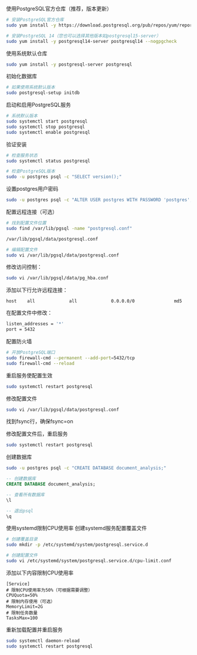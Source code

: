 

使用PostgreSQL官方仓库（推荐，版本更新）

```bash
# 安装PostgreSQL官方仓库
sudo yum install -y https://download.postgresql.org/pub/repos/yum/reporpms/EL-7-x86_64/pgdg-redhat-repo-latest.noarch.rpm

# 安装PostgreSQL 14（您也可以选择其他版本如postgresql15-server）
sudo yum install -y postgresql14-server postgresql14 --nogpgcheck


```

使用系统默认仓库
```bash
sudo yum install -y postgresql-server postgresql
```


初始化数据库
```bash
# 如果使用系统默认版本
sudo postgresql-setup initdb

```


启动和启用PostgreSQL服务
```bash
# 系统默认版本
sudo systemctl start postgresql
sudo systemctl stop postgresql
sudo systemctl enable postgresql

```


验证安装
```bash
# 检查服务状态
sudo systemctl status postgresql

# 检查PostgreSQL版本
sudo -u postgres psql -c "SELECT version();"

```

设置postgres用户密码
```bash
sudo -u postgres psql -c "ALTER USER postgres WITH PASSWORD 'postgres';"
```

配置远程连接（可选）
```bash
# 找到配置文件位置
sudo find /var/lib/pgsql -name "postgresql.conf"

/var/lib/pgsql/data/postgresql.conf

# 编辑配置文件
sudo vi /var/lib/pgsql/data/postgresql.conf
```

修改访问控制：
```bash
sudo vi /var/lib/pgsql/data/pg_hba.conf
```
添加以下行允许远程连接：
```
host    all             all             0.0.0.0/0               md5
```




在配置文件中修改：
```bash
listen_addresses = '*'
port = 5432
```




配置防火墙
```bash
# 开放PostgreSQL端口
sudo firewall-cmd --permanent --add-port=5432/tcp
sudo firewall-cmd --reload
```

重启服务使配置生效
```bash
sudo systemctl restart postgresql
```


修改配置文件
```bash
sudo vi /var/lib/pgsql/data/postgresql.conf
```
找到fsync行，确保fsync=on


修改配置文件后，重启服务
```bash
sudo systemctl restart postgresql
```




创建数据库
```bash
sudo -u postgres psql -c "CREATE DATABASE document_analysis;"
```

```sql
-- 创建数据库
CREATE DATABASE document_analysis;

-- 查看所有数据库
\l

-- 退出psql
\q
```


使用systemd限制CPU使用率
创建systemd服务配置覆盖文件
```bash
# 创建覆盖目录
sudo mkdir -p /etc/systemd/system/postgresql.service.d

# 创建配置文件
sudo vi /etc/systemd/system/postgresql.service.d/cpu-limit.conf
```

添加以下内容限制CPU使用率
```
[Service]
# 限制CPU使用率为50%（可根据需要调整）
CPUQuota=50%
# 限制内存使用（可选）
MemoryLimit=2G
# 限制任务数量
TasksMax=100
```

重新加载配置并重启服务
```bash
sudo systemctl daemon-reload
sudo systemctl restart postgresql
```








